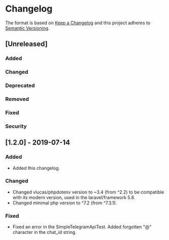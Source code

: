 # Changelog
The format is based on [Keep a Changelog](http://keepachangelog.com/en/1.0.0/)
and this project adheres to [Semantic Versioning](http://semver.org/spec/v2.0.0.html).

## [Unreleased]
### Added
### Changed
### Deprecated
### Removed
### Fixed
### Security


## [1.2.0] - 2019-07-14
### Added
- Added this changelog.
### Changed
- Changed vlucas/phpdotenv version to ~3.4 (from ^2.2) to be compatible with its modern version, used in the laravel/framework 5.8.
- Changed minimal php version to ^7.2 (from ^7.3.1).
### Fixed
- Fixed an error in the SimpleTelegramApiTest. Added forgotten "@" character in the chat_id string.

